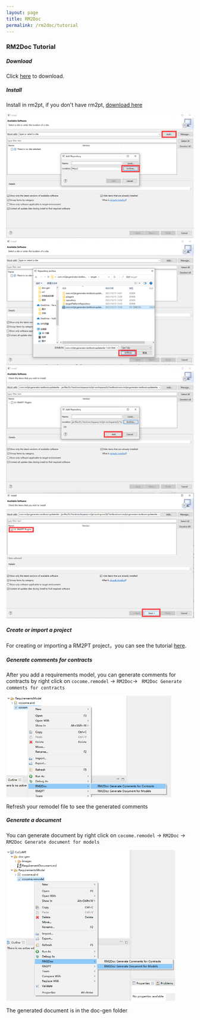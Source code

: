 ```yaml
---
layout: page
title: RM2Doc
permalink: /rm2doc/tutorial
---
```






### RM2Doc Tutorial

##### Download

Click [here](https://github.com/Tians996/RM2Doc-Tool/raw/main/com.rm2pt.generator.rm2doc.updatesite-1.0.0-SNAPSHOT.zip) to download.

##### Install

Install in rm2pt, if you don't have rm2pt, [download here](https://github.com/RM2PT/Release/releases)



<img src="../../imgs/RM2Doc/image-20211017150545091.png" alt="image-20211017150545091" style="zoom: 50%;" />

<img src="../../imgs/RM2Doc/image-20211017150807041.png" alt="image-20211017150807041" style="zoom: 50%;" />

<img src="../../imgs/RM2Doc/image-20211017150921155.png" alt="image-20211017150921155" style="zoom: 50%;" />

<img src="../../imgs/RM2Doc/image-20211017150951456.png" alt="image-20211017150951456" style="zoom: 50%;" />

##### Create or import a project

For creating or importing a RM2PT project，you can see the tutorial [here](https://rm2pt.com/tutorial/user/create_new_project).

##### Generate comments for contracts

After you add a requirements model, you can generate comments for contracts by right click on `cocome.remodel` -> `RM2Doc`-> ` RM2Doc Generate comments for contracts`

<img src="../../imgs/RM2Doc/image-20211126212838240.png" alt="image-20211126212838240" style="zoom: 60%;" />

Refresh your remodel file to see the generated comments

##### Generate a document

You can generate document by right click on `cocome.remodel` -> `RM2Doc` -> `RM2Doc Generate document for models`

<img src="../../imgs/RM2Doc/image-20211126213021140.png" alt="image-20211126213021140" style="zoom: 60%;" />

The generated document is in the doc-gen folder



